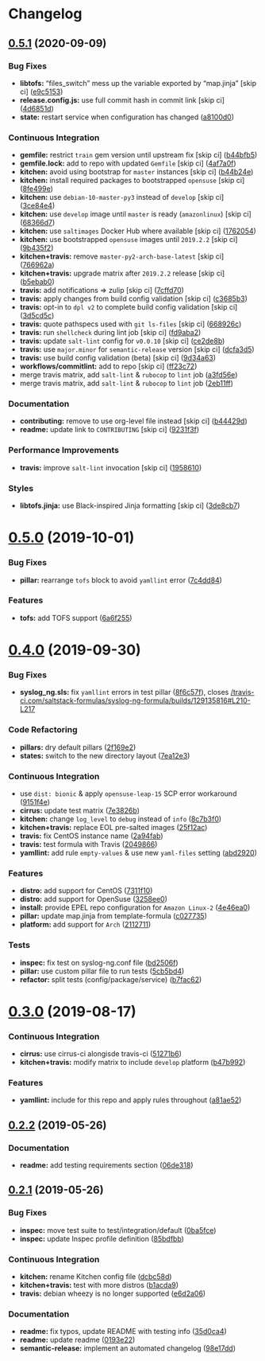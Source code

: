 # Changelog

## [0.5.1](https://github.com/saltstack-formulas/syslog-ng-formula/compare/v0.5.0...v0.5.1) (2020-09-09)


### Bug Fixes

* **libtofs:** “files_switch” mess up the variable exported by “map.jinja” [skip ci] ([e9c5153](https://github.com/saltstack-formulas/syslog-ng-formula/commit/e9c515371b39015d3606e9668663c207d6758f9e))
* **release.config.js:** use full commit hash in commit link [skip ci] ([4d6851d](https://github.com/saltstack-formulas/syslog-ng-formula/commit/4d6851dd78c532a012cb3fd983a9d49077605c37))
* **state:** restart service when configuration has changed ([a8100d0](https://github.com/saltstack-formulas/syslog-ng-formula/commit/a8100d0f325c8f8f792b6b9c9e342cf63e13ab3d))


### Continuous Integration

* **gemfile:** restrict `train` gem version until upstream fix [skip ci] ([b44bfb5](https://github.com/saltstack-formulas/syslog-ng-formula/commit/b44bfb5872050352cca6fe0d139da5b640764515))
* **gemfile.lock:** add to repo with updated `Gemfile` [skip ci] ([4af7a0f](https://github.com/saltstack-formulas/syslog-ng-formula/commit/4af7a0fdd620ff6128493a2222dcf752234b078f))
* **kitchen:** avoid using bootstrap for `master` instances [skip ci] ([b44b24e](https://github.com/saltstack-formulas/syslog-ng-formula/commit/b44b24ed5c5064003ae9c45056b836e186b5ab81))
* **kitchen:** install required packages to bootstrapped `opensuse` [skip ci] ([8fe499e](https://github.com/saltstack-formulas/syslog-ng-formula/commit/8fe499e72225ef4b0493d4fabde4188b4d08b66b))
* **kitchen:** use `debian-10-master-py3` instead of `develop` [skip ci] ([3ce84e4](https://github.com/saltstack-formulas/syslog-ng-formula/commit/3ce84e4cf0ec254b3a28cb850465da883f871725))
* **kitchen:** use `develop` image until `master` is ready (`amazonlinux`) [skip ci] ([68366d7](https://github.com/saltstack-formulas/syslog-ng-formula/commit/68366d70525cc184351a7d054ee36dd4fb2fc7a6))
* **kitchen:** use `saltimages` Docker Hub where available [skip ci] ([1762054](https://github.com/saltstack-formulas/syslog-ng-formula/commit/17620541caf56056e294301e88c85fa151cb7174))
* **kitchen:** use bootstrapped `opensuse` images until `2019.2.2` [skip ci] ([9b435f2](https://github.com/saltstack-formulas/syslog-ng-formula/commit/9b435f2b6081bff0e127006392cf420279a60ceb))
* **kitchen+travis:** remove `master-py2-arch-base-latest` [skip ci] ([766962a](https://github.com/saltstack-formulas/syslog-ng-formula/commit/766962a6b020e1061c1b6e3cdc91cd4e7fa41dc7))
* **kitchen+travis:** upgrade matrix after `2019.2.2` release [skip ci] ([b5ebab0](https://github.com/saltstack-formulas/syslog-ng-formula/commit/b5ebab04471f9501b58eaaf9efc7f89b18bdd5c7))
* **travis:** add notifications => zulip [skip ci] ([7cffd70](https://github.com/saltstack-formulas/syslog-ng-formula/commit/7cffd70d4812b65ca23a6abdea9a01f5ce710ec1))
* **travis:** apply changes from build config validation [skip ci] ([c3685b3](https://github.com/saltstack-formulas/syslog-ng-formula/commit/c3685b356d01ac5f033e10c0669587b443a3f3cf))
* **travis:** opt-in to `dpl v2` to complete build config validation [skip ci] ([3d5cd5c](https://github.com/saltstack-formulas/syslog-ng-formula/commit/3d5cd5ccf3183d6305cf3acebaea1183630b438e))
* **travis:** quote pathspecs used with `git ls-files` [skip ci] ([668926c](https://github.com/saltstack-formulas/syslog-ng-formula/commit/668926cbd8ccf7e15ee7a95641dac5aac0285782))
* **travis:** run `shellcheck` during lint job [skip ci] ([fd9aba2](https://github.com/saltstack-formulas/syslog-ng-formula/commit/fd9aba207ee8f041ad3b9f36a33a03160c555518))
* **travis:** update `salt-lint` config for `v0.0.10` [skip ci] ([ce2de8b](https://github.com/saltstack-formulas/syslog-ng-formula/commit/ce2de8b669d7792d416eab477279a8f7a8b157f7))
* **travis:** use `major.minor` for `semantic-release` version [skip ci] ([dcfa3d5](https://github.com/saltstack-formulas/syslog-ng-formula/commit/dcfa3d5c7de1c815667f4bbcb0f79de5c0ddab6e))
* **travis:** use build config validation (beta) [skip ci] ([9d34a63](https://github.com/saltstack-formulas/syslog-ng-formula/commit/9d34a6399fcebba85ce7901e37349cb518b098b5))
* **workflows/commitlint:** add to repo [skip ci] ([ff23c72](https://github.com/saltstack-formulas/syslog-ng-formula/commit/ff23c72345c244748226931fd8067e9877563b60))
* merge travis matrix, add `salt-lint` & `rubocop` to `lint` job ([a3fd56e](https://github.com/saltstack-formulas/syslog-ng-formula/commit/a3fd56e002f2013c08b94ec86b66c980ac0f6812))
* merge travis matrix, add `salt-lint` & `rubocop` to `lint` job ([2eb11ff](https://github.com/saltstack-formulas/syslog-ng-formula/commit/2eb11ff146bcf05b8082bfc1e312f1a464743f69))


### Documentation

* **contributing:** remove to use org-level file instead [skip ci] ([b44429d](https://github.com/saltstack-formulas/syslog-ng-formula/commit/b44429d6c43f9ab6a149ceb6b0c223d8d1af340b))
* **readme:** update link to `CONTRIBUTING` [skip ci] ([9231f3f](https://github.com/saltstack-formulas/syslog-ng-formula/commit/9231f3f1443d8da399299abdb414a5704590d101))


### Performance Improvements

* **travis:** improve `salt-lint` invocation [skip ci] ([1958610](https://github.com/saltstack-formulas/syslog-ng-formula/commit/19586109fa38eaa709a06cdcbb5fef83b4cd4ad5))


### Styles

* **libtofs.jinja:** use Black-inspired Jinja formatting [skip ci] ([3de8cb7](https://github.com/saltstack-formulas/syslog-ng-formula/commit/3de8cb74624825cc4f8ecc05fbc76b29f39f736c))

# [0.5.0](https://github.com/saltstack-formulas/syslog-ng-formula/compare/v0.4.0...v0.5.0) (2019-10-01)


### Bug Fixes

* **pillar:** rearrange `tofs` block to avoid `yamllint` error ([7c4dd84](https://github.com/saltstack-formulas/syslog-ng-formula/commit/7c4dd84))


### Features

* **tofs:** add TOFS support ([6a6f255](https://github.com/saltstack-formulas/syslog-ng-formula/commit/6a6f255))

# [0.4.0](https://github.com/saltstack-formulas/syslog-ng-formula/compare/v0.3.0...v0.4.0) (2019-09-30)


### Bug Fixes

* **syslog_ng.sls:** fix `yamllint` errors in test pillar ([8f6c57f](https://github.com/saltstack-formulas/syslog-ng-formula/commit/8f6c57f)), closes [/travis-ci.com/saltstack-formulas/syslog-ng-formula/builds/129135816#L210-L217](https://github.com//travis-ci.com/saltstack-formulas/syslog-ng-formula/builds/129135816/issues/L210-L217)


### Code Refactoring

* **pillars:** dry default pillars ([2f169e2](https://github.com/saltstack-formulas/syslog-ng-formula/commit/2f169e2))
* **states:** switch to the new directory layout ([7ea12e3](https://github.com/saltstack-formulas/syslog-ng-formula/commit/7ea12e3))


### Continuous Integration

* use `dist: bionic` & apply `opensuse-leap-15` SCP error workaround ([9151f4e](https://github.com/saltstack-formulas/syslog-ng-formula/commit/9151f4e))
* **cirrus:** update test matrix ([7e3826b](https://github.com/saltstack-formulas/syslog-ng-formula/commit/7e3826b))
* **kitchen:** change `log_level` to `debug` instead of `info` ([8c7b3f0](https://github.com/saltstack-formulas/syslog-ng-formula/commit/8c7b3f0))
* **kitchen+travis:** replace EOL pre-salted images ([25f12ac](https://github.com/saltstack-formulas/syslog-ng-formula/commit/25f12ac))
* **travis:** fix CentOS instance name ([2a94fab](https://github.com/saltstack-formulas/syslog-ng-formula/commit/2a94fab))
* **travis:** test formula with Travis ([2049866](https://github.com/saltstack-formulas/syslog-ng-formula/commit/2049866))
* **yamllint:** add rule `empty-values` & use new `yaml-files` setting ([abd2920](https://github.com/saltstack-formulas/syslog-ng-formula/commit/abd2920))


### Features

* **distro:** add support for CentOS ([7311f10](https://github.com/saltstack-formulas/syslog-ng-formula/commit/7311f10))
* **distro:** add support for OpenSuse ([3258ee0](https://github.com/saltstack-formulas/syslog-ng-formula/commit/3258ee0))
* **install:** provide EPEL repo configuration for `Amazon Linux-2` ([4e46ea0](https://github.com/saltstack-formulas/syslog-ng-formula/commit/4e46ea0))
* **pillar:** update map.jinja from template-formula ([c027735](https://github.com/saltstack-formulas/syslog-ng-formula/commit/c027735))
* **platform:** add support for `Arch` ([2112711](https://github.com/saltstack-formulas/syslog-ng-formula/commit/2112711))


### Tests

* **inspec:** fix test on syslog-ng.conf file ([bd2506f](https://github.com/saltstack-formulas/syslog-ng-formula/commit/bd2506f))
* **pillar:** use custom pillar file to run tests ([5cb5bd4](https://github.com/saltstack-formulas/syslog-ng-formula/commit/5cb5bd4))
* **refactor:** split tests (config/package/service) ([b7fac62](https://github.com/saltstack-formulas/syslog-ng-formula/commit/b7fac62))

# [0.3.0](https://github.com/saltstack-formulas/syslog-ng-formula/compare/v0.2.2...v0.3.0) (2019-08-17)


### Continuous Integration

* **cirrus:** use cirrus-ci alongisde travis-ci ([51271b6](https://github.com/saltstack-formulas/syslog-ng-formula/commit/51271b6))
* **kitchen+travis:** modify matrix to include `develop` platform ([b47b992](https://github.com/saltstack-formulas/syslog-ng-formula/commit/b47b992))


### Features

* **yamllint:** include for this repo and apply rules throughout ([a81ae52](https://github.com/saltstack-formulas/syslog-ng-formula/commit/a81ae52))

## [0.2.2](https://github.com/saltstack-formulas/syslog-ng-formula/compare/v0.2.1...v0.2.2) (2019-05-26)


### Documentation

* **readme:** add testing requirements section ([06de318](https://github.com/saltstack-formulas/syslog-ng-formula/commit/06de318))

## [0.2.1](https://github.com/saltstack-formulas/syslog-ng-formula/compare/v0.2.0...v0.2.1) (2019-05-26)


### Bug Fixes

* **inspec:** move test suite to test/integration/default ([0ba5fce](https://github.com/saltstack-formulas/syslog-ng-formula/commit/0ba5fce))
* **inspec:** update Inspec profile definition ([85bdfbb](https://github.com/saltstack-formulas/syslog-ng-formula/commit/85bdfbb))


### Continuous Integration

* **kitchen:** rename Kitchen config file ([dcbc58d](https://github.com/saltstack-formulas/syslog-ng-formula/commit/dcbc58d))
* **kitchen+travis:** test with more distros ([b1acda9](https://github.com/saltstack-formulas/syslog-ng-formula/commit/b1acda9))
* **travis:** debian wheezy is no longer supported ([e6d2a06](https://github.com/saltstack-formulas/syslog-ng-formula/commit/e6d2a06))


### Documentation

* **readme:** fix typos, update README with testing info ([35d0ca4](https://github.com/saltstack-formulas/syslog-ng-formula/commit/35d0ca4))
* **readme:** update readme ([0193e22](https://github.com/saltstack-formulas/syslog-ng-formula/commit/0193e22))
* **semantic-release:** implement an automated changelog ([98e17dd](https://github.com/saltstack-formulas/syslog-ng-formula/commit/98e17dd))
